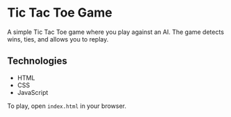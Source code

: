 # Tic Tac Toe Game

A simple Tic Tac Toe game where you play against an AI. The game detects wins, ties, and allows you to replay.

## Technologies
- HTML
- CSS
- JavaScript

To play, open `index.html` in your browser.

